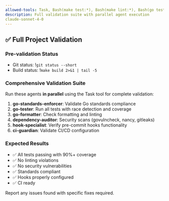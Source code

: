 ```yaml
---
allowed-tools: Task, Bash(make test:*), Bash(make lint:*), Bash(go test:*), Bash(git status:*)
description: Full validation suite with parallel agent execution
claude-sonnet-4-0
---
```


## ✅ Full Project Validation

### Pre-validation Status
- Git status: !`git status --short`
- Build status: !`make build 2>&1 | tail -5`

### Comprehensive Validation Suite

Run these agents **in parallel** using the Task tool for complete validation:

1. **go-standards-enforcer**: Validate Go standards compliance
2. **go-tester**: Run all tests with race detection and coverage
3. **go-formatter**: Check formatting and linting
4. **dependency-auditor**: Security scans (govulncheck, nancy, gitleaks)
5. **hook-specialist**: Verify pre-commit hooks functionality
6. **ci-guardian**: Validate CI/CD configuration

### Expected Results
- ✅ All tests passing with 90%+ coverage
- ✅ No linting violations
- ✅ No security vulnerabilities
- ✅ Standards compliant
- ✅ Hooks properly configured
- ✅ CI ready

Report any issues found with specific fixes required.
